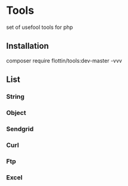 # Tools
set of usefool tools for php

## Installation 

composer require flottin/tools:dev-master -vvv

## List 

### String

### Object

### Sendgrid

### Curl

### Ftp

### Excel